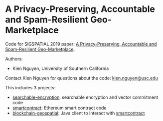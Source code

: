 # A Privacy-Preserving, Accountable and Spam-Resilient Geo-Marketplace
Code for SIGSPATIAL 2019 paper: [A Privacy-Preserving, Accountable and Spam-Resilient Geo-Marketplace].

Authors:
 * Kien Nguyen, University of Southern California

Contact Kien Nguyen for questions about the code:
  kien.nguyen@usc.edu


This includes 3 projects:
- [searchable-encryption]: searchable encryption and vector commitment code
- [smartcontract]: Ethereum smart contract code
- [blockchain-geospatial]: Java client to interact with [smartcontract]


[searchable-encryption]: /searchable-encryption
[smartcontract]: /smartcontract
[blockchain-geospatial]: /blockchain-geospatial
[A Privacy-Preserving, Accountable and Spam-Resilient Geo-Marketplace]: https://arxiv.org/abs/1909.00299
